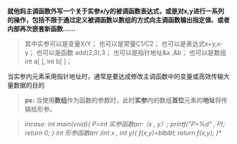 
**就他妈主调函数外写一个关于实参x/y的被调函数表达式，或是对x,y进行一系列的操作，包括不限于通过定义被调函数以数组的方式向主调函数输出指定值、或者内部再次嵌套新函数......**
  
>其中实参可以是变量X/Y；
也可以是常量C1/C2；
也可以是表达式x+y,x-y；
也可以是函数 add(2,3),3；
也可以是指针地址&a ,&b；
也可以是数组 int a[ ], int b[ ]；

   当实参内元素采用指针地址时，通常是要达成修改主调函数中的变量或高效传输大量数据的目的

>**ps:**
当使用**数组**作为函数的参数时，此时**实参**内的数组**首位**元素的**地址**将传输给形参。

>*incase:*
*int main(void){
P=int 实参函数arr（x , y）;
printf("P=%d" , P);
return 0;
}
int 形参函数arr (int x , int y){
f(x,y)=blblbl;
return f(x,y);
}**
<!--stackedit_data:
eyJoaXN0b3J5IjpbNjA5MDg3MjEsNjYxOTIzODA0LC0xMTI1Mj
k3NDQ1LC0xMjc5MjQ5MjUwLDY4MDkyMjkyMCw2NjE2MzE5Mjdd
fQ==
-->